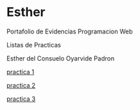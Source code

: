 # Esther
Portafolio de Evidencias Programacion Web

Listas de Practicas

Esther del Consuelo Oyarvide Padron

<a href = "matriz de estilos.html"> practica 1 </a>

<a href = "curriculo.html"> practica 2 </a>

<a href = "HORARIO.html"> practica 3 </a>

